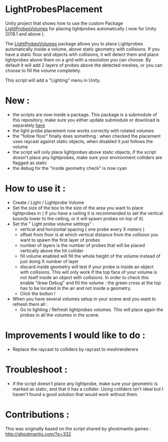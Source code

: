 # LightProbesPlacement

Unity project that shows how to use the custom Package [LightProbesVolumes](https://github.com/laurenth-unity/LightingTools.LightProbesVolumes) for placing lightprobes automatically ( now for Unity 2018.1 and above ).

The [LightProbesVolumes](https://github.com/laurenth-unity/LightingTools.LightProbesVolumes) package allows you to place Lightprobes automatically inside a volume, above static geometry with collisions.
If you have a static floor and objects with collisions, it will detect them and place lightprobes above them on a grid with a resolution you can choose.
By default it will add 2 layers of probes above the detected meshes, or you can choose to fill the volume completely.

This script will add a "Lighting" menu in Unity.

# New :

- the scripts are now inside a package. This package is a submodule of this repository, make sure you either update submodule or download is separately [here](https://github.com/laurenth-unity/LightingTools.LightProbesVolumes)
- the light probe placement now works correctly with rotated volumes
- the "follow floor" finally does something : when checked the placement uses raycast against static objects, when disabled it just follows the volume
- the script will only place lightprobes above static objects, if the script doesn't place any lightprobes, make sure your environment colliders are flagged as static
- the debug for the "inside geometry check" is now cyan

# How to use it :

- Create / Light / Lightprobe Volume
- Set the size of the box to the size of the area you want to place lightprobes in ( if you have a ceiling it is recommended to set the vertical bounds lower to the ceiling, or it will spawn probes on top of it).
- Set the " Light probe volume settings" : 
  - vertical and horizontal spacing ( one probe every X meters )
  - offset from floor is at which vertical distance from the collision you want to spawn the first layer of probes
  - number of layers is the number of probes that will be placed vertically above the hit collider
  - fill volume enabled will fill the whole height of the volume instead of just doing X number of layer
  - discard inside geometry will test if your probe is inside an object with collisions. This will only work if the top face of your volume is not itself inside an object with collisions. In order to check this enable "draw Debug" and fill the volume : the green cross at the top has to be located in the air and not inside a geometry.
  - Click the button !
- When you have several volumes setup in your scene and you want to refresh them all :
  - Go to lighting / Refresh lightprobes volumes. This will place again the probes in all the volumes in the scene.

# Improvements I would like to do :

- Replace the raycast to colliders by raycast to meshrenderers

# Troubleshoot :

- if the script doesn't place any lightprobe, make sure your geometric is marked as static, and that it has a collider. Using colliders isn't ideal but I haven't found a good solution that would work without them.

# Contributions :

This was originally based on the script shared by ghostmantis games : http://ghostmantis.com/?p=332

